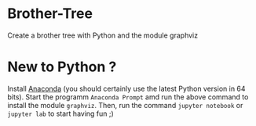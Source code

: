 # Brother-Tree
Create a brother tree with Python and the module graphviz

# New to Python ? 
Install [Anaconda](https://www.anaconda.com/distribution/) (you should certainly use the latest Python version in 64 bits). Start the programm `Anaconda Prompt` amd run the above command to install the module `graphviz`. Then, run the command `jupyter notebook` or `jupyter lab` to start having fun ;) 
